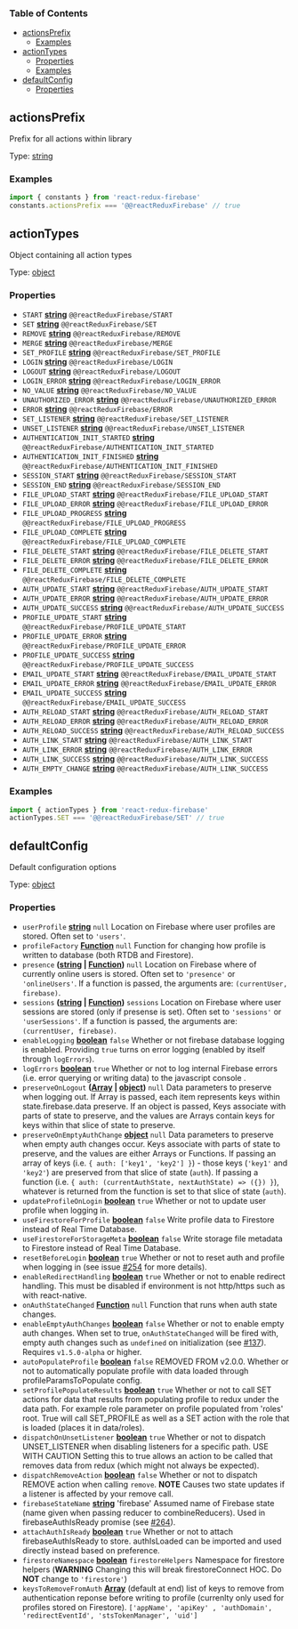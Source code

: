 <!-- Generated by documentation.js. Update this documentation by updating the source code. -->

### Table of Contents

-   [actionsPrefix][1]
    -   [Examples][2]
-   [actionTypes][3]
    -   [Properties][4]
    -   [Examples][5]
-   [defaultConfig][6]
    -   [Properties][7]

## actionsPrefix

Prefix for all actions within library

Type: [string][8]

### Examples

```javascript
import { constants } from 'react-redux-firebase'
constants.actionsPrefix === '@@reactReduxFirebase' // true
```

## actionTypes

Object containing all action types

Type: [object][9]

### Properties

-   `START` **[string][8]** `@@reactReduxFirebase/START`
-   `SET` **[string][8]** `@@reactReduxFirebase/SET`
-   `REMOVE` **[string][8]** `@@reactReduxFirebase/REMOVE`
-   `MERGE` **[string][8]** `@@reactReduxFirebase/MERGE`
-   `SET_PROFILE` **[string][8]** `@@reactReduxFirebase/SET_PROFILE`
-   `LOGIN` **[string][8]** `@@reactReduxFirebase/LOGIN`
-   `LOGOUT` **[string][8]** `@@reactReduxFirebase/LOGOUT`
-   `LOGIN_ERROR` **[string][8]** `@@reactReduxFirebase/LOGIN_ERROR`
-   `NO_VALUE` **[string][8]** `@@reactReduxFirebase/NO_VALUE`
-   `UNAUTHORIZED_ERROR` **[string][8]** `@@reactReduxFirebase/UNAUTHORIZED_ERROR`
-   `ERROR` **[string][8]** `@@reactReduxFirebase/ERROR`
-   `SET_LISTENER` **[string][8]** `@@reactReduxFirebase/SET_LISTENER`
-   `UNSET_LISTENER` **[string][8]** `@@reactReduxFirebase/UNSET_LISTENER`
-   `AUTHENTICATION_INIT_STARTED` **[string][8]** `@@reactReduxFirebase/AUTHENTICATION_INIT_STARTED`
-   `AUTHENTICATION_INIT_FINISHED` **[string][8]** `@@reactReduxFirebase/AUTHENTICATION_INIT_FINISHED`
-   `SESSION_START` **[string][8]** `@@reactReduxFirebase/SESSION_START`
-   `SESSION_END` **[string][8]** `@@reactReduxFirebase/SESSION_END`
-   `FILE_UPLOAD_START` **[string][8]** `@@reactReduxFirebase/FILE_UPLOAD_START`
-   `FILE_UPLOAD_ERROR` **[string][8]** `@@reactReduxFirebase/FILE_UPLOAD_ERROR`
-   `FILE_UPLOAD_PROGRESS` **[string][8]** `@@reactReduxFirebase/FILE_UPLOAD_PROGRESS`
-   `FILE_UPLOAD_COMPLETE` **[string][8]** `@@reactReduxFirebase/FILE_UPLOAD_COMPLETE`
-   `FILE_DELETE_START` **[string][8]** `@@reactReduxFirebase/FILE_DELETE_START`
-   `FILE_DELETE_ERROR` **[string][8]** `@@reactReduxFirebase/FILE_DELETE_ERROR`
-   `FILE_DELETE_COMPLETE` **[string][8]** `@@reactReduxFirebase/FILE_DELETE_COMPLETE`
-   `AUTH_UPDATE_START` **[string][8]** `@@reactReduxFirebase/AUTH_UPDATE_START`
-   `AUTH_UPDATE_ERROR` **[string][8]** `@@reactReduxFirebase/AUTH_UPDATE_ERROR`
-   `AUTH_UPDATE_SUCCESS` **[string][8]** `@@reactReduxFirebase/AUTH_UPDATE_SUCCESS`
-   `PROFILE_UPDATE_START` **[string][8]** `@@reactReduxFirebase/PROFILE_UPDATE_START`
-   `PROFILE_UPDATE_ERROR` **[string][8]** `@@reactReduxFirebase/PROFILE_UPDATE_ERROR`
-   `PROFILE_UPDATE_SUCCESS` **[string][8]** `@@reactReduxFirebase/PROFILE_UPDATE_SUCCESS`
-   `EMAIL_UPDATE_START` **[string][8]** `@@reactReduxFirebase/EMAIL_UPDATE_START`
-   `EMAIL_UPDATE_ERROR` **[string][8]** `@@reactReduxFirebase/EMAIL_UPDATE_ERROR`
-   `EMAIL_UPDATE_SUCCESS` **[string][8]** `@@reactReduxFirebase/EMAIL_UPDATE_SUCCESS`
-   `AUTH_RELOAD_START` **[string][8]** `@@reactReduxFirebase/AUTH_RELOAD_START`
-   `AUTH_RELOAD_ERROR` **[string][8]** `@@reactReduxFirebase/AUTH_RELOAD_ERROR`
-   `AUTH_RELOAD_SUCCESS` **[string][8]** `@@reactReduxFirebase/AUTH_RELOAD_SUCCESS`
-   `AUTH_LINK_START` **[string][8]** `@@reactReduxFirebase/AUTH_LINK_START`
-   `AUTH_LINK_ERROR` **[string][8]** `@@reactReduxFirebase/AUTH_LINK_ERROR`
-   `AUTH_LINK_SUCCESS` **[string][8]** `@@reactReduxFirebase/AUTH_LINK_SUCCESS`
-   `AUTH_EMPTY_CHANGE` **[string][8]** `@@reactReduxFirebase/AUTH_LINK_SUCCESS`

### Examples

```javascript
import { actionTypes } from 'react-redux-firebase'
actionTypes.SET === '@@reactReduxFirebase/SET' // true
```

## defaultConfig

Default configuration options

Type: [object][9]

### Properties

-   `userProfile` **[string][8]** `null` Location on Firebase where user
    profiles are stored. Often set to `'users'`.
-   `profileFactory` **[Function][10]** `null` Function for changing how profile is written
    to database (both RTDB and Firestore).
-   `presence` **([string][8] \| [Function][10])** `null` Location on Firebase where of currently
    online users is stored. Often set to `'presence'` or `'onlineUsers'`. If a function
    is passed, the arguments are: `(currentUser, firebase)`.
-   `sessions` **([string][8] \| [Function][10])** `sessions` Location on Firebase where user
    sessions are stored (only if presense is set). Often set to `'sessions'` or
    `'userSessions'`. If a function is passed, the arguments are: `(currentUser, firebase)`.
-   `enableLogging` **[boolean][11]** `false` Whether or not firebase
    database logging is enabled. Providing `true` turns on error logging
    (enabled by itself through `logErrors`).
-   `logErrors` **[boolean][11]** `true` Whether or not to log internal
    Firebase errors (i.e. error querying or writing data) to the javascript
    console .
-   `preserveOnLogout` **([Array][12] \| [object][9])** `null` Data parameters to
    preserve when logging out. If Array is passed, each item represents keys
    within state.firebase.data preserve. If an object is passed, Keys associate
    with parts of state to preserve, and the values are Arrays contain keys
    for keys within that slice of state to preserve.
-   `preserveOnEmptyAuthChange` **[object][9]** `null` Data parameters to
    preserve when empty auth changes occur. Keys associate with parts of state
    to preserve, and the values are either Arrays or Functions. If passing an
    array of keys (i.e. `{ auth: ['key1', 'key2'] }`) - those keys (`'key1'` and
    `'key2'`) are preserved from that slice of state (`auth`). If passing a
    function (i.e. `{ auth: (currentAuthState, nextAuthState) => ({}) }`),
    whatever is returned from the function is set to that slice of state (`auth`).
-   `updateProfileOnLogin` **[boolean][11]** `true` Whether or not to update
    user profile when logging in.
-   `useFirestoreForProfile` **[boolean][11]** `false` Write profile
    data to Firestore instead of Real Time Database.
-   `useFirestoreForStorageMeta` **[boolean][11]** `false` Write storage
    file metadata to Firestore instead of Real Time Database.
-   `resetBeforeLogin` **[boolean][11]** `true` Whether or not to reset auth
    and profile when logging in (see issue
    [#254][13]
    for more details).
-   `enableRedirectHandling` **[boolean][11]** `true` Whether or not to enable
    redirect handling. This must be disabled if environment is not http/https
    such as with react-native.
-   `onAuthStateChanged` **[Function][10]** `null` Function that runs when
    auth state changes.
-   `enableEmptyAuthChanges` **[boolean][11]** `false` Whether or not to enable
    empty auth changes. When set to true, `onAuthStateChanged` will be fired with,
    empty auth changes such as `undefined` on initialization
    (see [#137][14]).
    Requires `v1.5.0-alpha` or higher.
-   `autoPopulateProfile` **[boolean][11]** `false` REMOVED FROM v2.0.0.
    Whether or not to automatically populate profile with data loaded through
    profileParamsToPopulate config.
-   `setProfilePopulateResults` **[boolean][11]** `true` Whether or not to
    call SET actions for data that results from populating profile to redux under
    the data path. For example role parameter on profile populated from 'roles'
    root. True will call SET_PROFILE as well as a SET action with the role that
    is loaded (places it in data/roles).
-   `dispatchOnUnsetListener` **[boolean][11]** `true` Whether or not to
    dispatch UNSET_LISTENER when disabling listeners for a specific path. USE WITH CAUTION
    Setting this to true allows an action to be called that removes data
    from redux (which might not always be expected).
-   `dispatchRemoveAction` **[boolean][11]** `false` Whether or not to
    dispatch REMOVE action when calling `remove`. **NOTE** Causes two state
    updates if a listener is affected by your remove call.
-   `firebaseStateName` **[string][8]** 'firebase' Assumed name of Firebase
    state (name given when passing reducer to combineReducers). Used in
    firebaseAuthIsReady promise (see
    [#264][15]).
-   `attachAuthIsReady` **[boolean][11]** `true` Whether or not to attach
    firebaseAuthIsReady to store. authIsLoaded can be imported and used
    directly instead based on preference.
-   `firestoreNamespace` **[boolean][11]** `firestoreHelpers` Namespace for
    firestore helpers (**WARNING** Changing this will break firestoreConnect HOC.
    Do **NOT** change to `'firestore'`)
-   `keysToRemoveFromAuth` **[Array][12]** (default at end)
    list of keys to remove from authentication reponse before writing to profile
    (currenlty only used for profiles stored on Firestore). `['appName', 'apiKey'
    , 'authDomain', 'redirectEventId', 'stsTokenManager', 'uid']`

[1]: #actionsprefix

[2]: #examples

[3]: #actiontypes

[4]: #properties

[5]: #examples-1

[6]: #defaultconfig

[7]: #properties-1

[8]: https://developer.mozilla.org/docs/Web/JavaScript/Reference/Global_Objects/String

[9]: https://developer.mozilla.org/docs/Web/JavaScript/Reference/Global_Objects/Object

[10]: https://developer.mozilla.org/docs/Web/JavaScript/Reference/Statements/function

[11]: https://developer.mozilla.org/docs/Web/JavaScript/Reference/Global_Objects/Boolean

[12]: https://developer.mozilla.org/docs/Web/JavaScript/Reference/Global_Objects/Array

[13]: https://github.com/prescottprue/react-redux-firebase/issues/254

[14]: https://github.com/prescottprue/react-redux-firebase/issues/137

[15]: https://github.com/prescottprue/react-redux-firebase/issues/264
